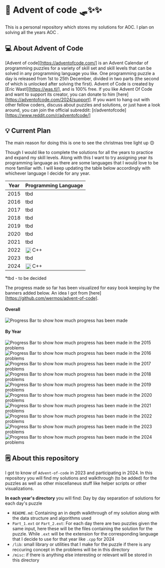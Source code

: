 # 🎄 Advent of code 🛷✨✨
This is a personal repository which stores my solutions for AOC. I plan on solving all the years AOC .

## 💻 About Advent of Code 
[Advent of code][https://adventofcode.com/] is an Advent Calendar of programming puzzles for a variety of skill set and skill levels that can be solved in any programming language you like. One programming puzzle a day is released from 1st
to 25th December, divided in two parts (the second of which is unlocked after
solving the first). Advent of Code is created by [Eric Wastl][https://was.tl/], and is
100% free. If you like Advent Of Code and want to support its creator, you can
donate to him [here][https://adventofcode.com/2024/support]. If you want to hang out with other fellow
coders, discuss about puzzles and solutions, or just have a look around, you can
join the official subreddit: [r/adventofcode][https://www.reddit.com/r/adventofcode/]

## 💡 Current Plan
The main reason for doing this is one to see the christmas tree light up 😊

Though I would like to complete the solutions for all the years to practice and expand my skill levels. Along with this I want to try assigning year its programming language as there are some languages that I would love to be more familiar with. I will keep updating the table below accordingly with whichever language I decide for any year. 

| Year | Programming Language |
|------|----------------------|
| 2015 | tbd                  |
| 2016 | tbd                  |
| 2017 | tbd                  |
| 2018 | tbd                  |
| 2019 | tbd                  |
| 2020 | tbd                  |
| 2021 | tbd                  |
| 2022 | <img src = "https://upload.wikimedia.org/wikipedia/commons/1/18/ISO_C%2B%2B_Logo.svg" alt="C++" height="18" style="vertical-align: text-bottom;"/> C++|
| 2023 | tbd                  |
| 2024 | <img src = "https://upload.wikimedia.org/wikipedia/commons/1/18/ISO_C%2B%2B_Logo.svg" alt="C++" height="18" style="vertical-align: text-bottom;"/> C++|

*tbd - to be decided

The progress made so far has been visualized for easy book keeping by the banners added below. An idea I got from [here][https://github.com/wermos/advent-of-code].

#### Overall

![Progress Bar to show how much progress has been made](https://progress-bar.xyz/12/?title=Progress)

#### By Year

![Progress Bar to show how much progress has been made in the 2015 problems](https://progress-bar.xyz/0/?title=2015)
![Progress Bar to show how much progress has been made in the 2016 problems](https://progress-bar.xyz/0/?title=2016)
![Progress Bar to show how much progress has been made in the 2017 problems](https://progress-bar.xyz/0/?title=2017)
![Progress Bar to show how much progress has been made in the 2018 problems](https://progress-bar.xyz/0/?title=2018)
![Progress Bar to show how much progress has been made in the 2019 problems](https://progress-bar.xyz/0/?title=2019)
![Progress Bar to show how much progress has been made in the 2020 problems](https://progress-bar.xyz/0/?title=2020)
![Progress Bar to show how much progress has been made in the 2021 problems](https://progress-bar.xyz/0/?title=2021)
![Progress Bar to show how much progress has been made in the 2022 problems](https://progress-bar.xyz/2/?title=2022)
![Progress Bar to show how much progress has been made in the 2023 problems](https://progress-bar.xyz/0/?title=2023)
![Progress Bar to show how much progress has been made in the 2024 problems](https://progress-bar.xyz/22/?title=2024)

## 🗒️ About this repository
I got to know of `Advent-of-code` in 2023 and participating in 2024. In this repository you will find my solutions and walkthrough (to be added) for the puzzles as well as other miscellaneus stuff like helper scripts or other visualizations.

**In each year's directory** you will find:
Day by day separation of solutions for each day's puzzle
- `README.md`: Containing an in depth walkthrough of my solution along with the data structure and algorithms used
- `Part_1.ext` or `Part_2.ext`: For each day there are two puzzles given the same input, here these will be the files containing the solution for the puzzle. While `.ext` will be the extension for the corresponding language that I decide to use for that year like `.cpp` for 2024
- `/lib`: small library or utilities that I make for the puzzle if there is any reccuring concept in the problems will be in this directory
- `/misc`: if there is anything else interesting or relevant will be stored in this directory
